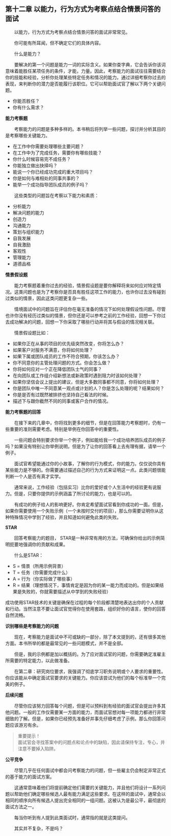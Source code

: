 ## 第十二章 以能力，行为方式为考察点结合情景问答的面试

&emsp;&emsp;以能力，行为方式为考察点结合情景问答的面试非常常见。

&emsp;&emsp;你可能有所耳闻，但不确定它们的具体内容。

&emsp;&emsp;什么是能力？

&emsp;&emsp;要解决的第一个问题是能力一词的实际含义。如果你查字典，它会告诉你该词意味着能胜任某项任务的条件，才能，力量。因此，考察能力的面试往往需要结合你的技能和经验，分析你处理某些特定任务和情况的能力。通过详细考察你过去的表现，来判断你的潜力是否能履行该职位。它可以帮助面试官了解以下两个关键问题。

* 你能否胜任？
* 你有什么需求？

**能力考察题**

&emsp;&emsp;考察能力的问题是多种多样的。本书稍后将列举一些问题，探讨并分析其目的是考察哪些关键能力。

* 在工作中你需要处理哪些主要问题？
* 在工作中为了完成任务，需要你有哪些技能？
* 你什么时候容易完不成任务？
* 你能独立做出抉择吗？
* 能说一个你已经成功完成的重大项目吗？
* 你是如何与难相处的同事共事的？
* 能举一个成功指导团队成员的例子吗？

&emsp;&emsp;这些类型的问题旨在考察以下能力和素质：

* 分析能力
* 解决问题的能力
* 创造力
* 沟通能力
* 策划与组织能力
* 自我发展
* 自我激励
* 客观性
* 管理能力
* 道德品格

**情景假设题**

&emsp;&emsp;能力考察题着重你过去的经验，情景假设题是要你解释将来如何应对特定情况。这类问题也是为了考察你是否具有胜任这项工作的能力，也许你过去没有碰到过类似的情景，因此这类问题更复杂一些。

&emsp;&emsp;情境面试中的问题旨在评估你在毫无准备的情况下如何处理假设性问题。尽管也许你没有经历过类似的情景，但你还是可以参考之前的工作经验，回想一下你过去成功解决的问题，回想一下你采取了哪些行动并将其与假设的情况相关联。

&emsp;&emsp;情景假设题比如：

* 如果你正在从事的项目的优先级突然改变，你将怎么办？
* 如果客户对服务不满意，你将如何处理？
* 如果下属或团队成员的工作不符合预期，你该怎么办？
* 你不同意你的主管处理问题的方式。你会怎么做？
* 你将如何应对一个正在降低团队士气的同事？
* 在向团队或工作组介绍新想法或新政策时遇到阻力时该如何处理？
* 如果你坚信会议上提出的建议，但是大多数同事都不同意，你将如何处理？
* 你是团队中唯一不同意某一观点或计划的人？你是怎么处理的呢？结果如何？
* 你是是否有过既然被排挤也坚持自己看法的时候。
* 描述下与跟你截然不同的同事或客户合作的情况。

**能力考察题的回答**

&emsp;&emsp;在接下来的几章中，你将找到更多的细节，但是在回答能力考察题时，仍有一些重要的准则需要考虑。特别是举例在你回答中的重要性。

&emsp;&emsp;一些问题会特别要求你举一个例子，例如能给我一个成功培养团队成员的例子吗？如果没有特别让你举例说明，但是为了让你的回答看上去有理有据，请举一个例子。

&emsp;&emsp;面试官希望能通过你的小故事，了解你的行为模式，你的能力。仅仅说你具有某些能力是不够的。你需要通过描述自己的行为方式来证明这一点。此类问题很能判断一个人是否有真才实学。

&emsp;&emsp;通常来说，工作经验（包括实习）比你的爱好或个人生活中的经验更有说服力。但是，只要你提供的示例涵盖了所讨论的能力，也是可以的。

&emsp;&emsp;有成功的例子给人的影响更好。你肯定希望面试官看到你成功的一面。但是，如果你需要使用一个失败示例（一个未按时交付的项目），那么你需要证明你从这种特殊情况中学到了经验，并且知道如何避免此类的失败。

**STAR**

&emsp;&emsp;回答考察能力的题目， STAR是一种非常有用的方法，可确保你给出的示例简明扼要地强调你的贡献和成果。

&emsp;&emsp;什么是STAR：

* S = 情景（所用示例背景）
* T = 任务（你需要完成什么）
* A = 行为（你实际做了哪些事）
* R = 结果（理想情况下，事情肯定是因为你的某一能力而成功的。但是如果结果是失败的，你就需要描述从中学到的失败经验）

成功使用STAR技术的关键是确保在过程的每个阶段都清楚地表达出你的个人贡献和行动。当然注意不要让面试官觉得你在使用套路，组织好你的语言，使你的回答自然流畅。

**识别哪些是考察能力的问题**

&emsp;&emsp;现在，考察能力是面试中不可或缺的一部分，除了本文提到的，还有很多其他方面。本书所举的都是最常见的一些问题模式，并不是全部。

&emsp;&emsp;但是，我的示例都是加以概括的。为了应对面试官的问题，你需要确定准雇主所需要的特定能力，以此做准备。

&emsp;&emsp;在第二章：研究岗位要求，我强调了彻底学习职务说明或个人要求的重要性。你应该能从中确定面试官要求的关键能力。你应该尝试为他们的每个标准举一个完美的例子。

**后续问题**

&emsp;&emsp;尽管你应该努力回答每个问题，但是可以预料到有经验的面试官会提出许多其他问题。一般的工作仅需要某一方面的能力，而面试官想对每一项能力都进行非常细致的了解。但是，如果你已经预先准备好并事先仔细考虑了示例，那么你回答问题应该游刃有余。

> 重要提示！  
> 面试官会寻找答案中的问题点和论点中的缺陷，因此请保持专注，专心，并注意不要掉入陷阱。

**公平竞争**

&emsp;&emsp;尽管几乎在任何面试中都会问考察能力的问题，但一些雇主仍会制定非常正式的基于能力的面试方案。

&emsp;&emsp;这通常意味着他们将提前确定他们需要的关键能力，并且他们将设计一系列问题以帮助他们确定哪些候选人最有能力满足这些要求。在这样的面试中，通常会以相同的顺序向所有候选人提出完全相同的一组问题。这被认为是最公平，最彻底的面试方法之一。

&emsp;&emsp;每当你听到有人提到此类面试时，通常指的就是这类提问。

&emsp;&emsp;其实并不复杂，不是吗？
